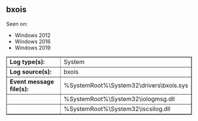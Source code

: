 ## bxois

Seen on:
* Windows 2012
* Windows 2016
* Windows 2019

<table border="1" class="docutils">
  <tbody>
    <tr>
      <td><b>Log type(s):</b></td>
      <td>System</td>
    </tr>
    <tr>
      <td><b>Log source(s):</b></td>
      <td>bxois</td>
    </tr>
    <tr>
      <td><b>Event message file(s):</b></td>
      <td>%SystemRoot%\System32\drivers\bxois.sys</td>
    </tr>
    <tr>
      <td>&nbsp;</td>
      <td>%SystemRoot%\System32\iologmsg.dll</td>
    </tr>
    <tr>
      <td>&nbsp;</td>
      <td>%SystemRoot%\System32\iscsilog.dll</td>
    </tr>
  </tbody>
</table>

&nbsp;


